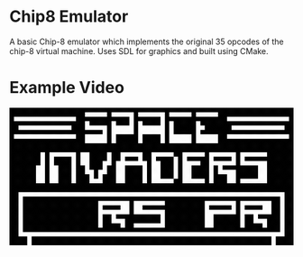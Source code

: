 # Chip8 Emulator
A basic Chip-8 emulator which implements the original 35 opcodes of the chip-8 virtual machine. Uses SDL for graphics and built using CMake.
# Example Video
![Demo](Demo.gif)
